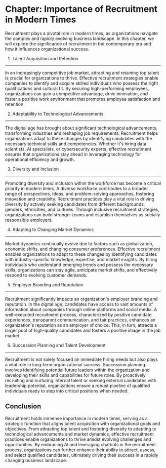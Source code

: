 Chapter: Importance of Recruitment in Modern Times
==================================================

Recruitment plays a pivotal role in modern times, as organizations navigate the complex and rapidly evolving business landscape. In this chapter, we will explore the significance of recruitment in the contemporary era and how it influences organizational success.

1. Talent Acquisition and Retention
-----------------------------------

In an increasingly competitive job market, attracting and retaining top talent is crucial for organizations to thrive. Effective recruitment strategies enable companies to identify and acquire skilled individuals who possess the right qualifications and cultural fit. By securing high-performing employees, organizations can gain a competitive advantage, drive innovation, and foster a positive work environment that promotes employee satisfaction and retention.

2. Adaptability to Technological Advancements
---------------------------------------------

The digital age has brought about significant technological advancements, transforming industries and reshaping job requirements. Recruitment helps organizations adapt to these changes by identifying candidates with the necessary technical skills and competencies. Whether it's hiring data scientists, AI specialists, or cybersecurity experts, effective recruitment ensures that organizations stay ahead in leveraging technology for operational efficiency and growth.

3. Diversity and Inclusion
--------------------------

Promoting diversity and inclusion within the workforce has become a critical priority in modern times. A diverse workforce contributes to a broader range of perspectives, ideas, and problem-solving approaches, fostering innovation and creativity. Recruitment practices play a vital role in driving diversity by actively seeking candidates from different backgrounds, genders, ethnicities, and cultures. Through inclusive recruitment strategies, organizations can build stronger teams and establish themselves as socially responsible employers.

4. Adapting to Changing Market Dynamics
---------------------------------------

Market dynamics continually evolve due to factors such as globalization, economic shifts, and changing consumer preferences. Effective recruitment enables organizations to adapt to these changes by identifying candidates with industry-specific knowledge, expertise, and market insights. By hiring individuals who understand emerging trends and possess the necessary skills, organizations can stay agile, anticipate market shifts, and effectively respond to evolving customer demands.

5. Employer Branding and Reputation
-----------------------------------

Recruitment significantly impacts an organization's employer branding and reputation. In the digital age, candidates have access to vast amounts of information about companies through online platforms and social media. A well-executed recruitment process, characterized by positive candidate experiences, transparent communication, and fair practices, enhances an organization's reputation as an employer of choice. This, in turn, attracts a larger pool of high-quality candidates and fosters a positive image in the job market.

6. Succession Planning and Talent Development
---------------------------------------------

Recruitment is not solely focused on immediate hiring needs but also plays a vital role in long-term organizational success. Succession planning involves identifying potential future leaders within the organization and developing their skills and capabilities for future roles. By proactively recruiting and nurturing internal talent or seeking external candidates with leadership potential, organizations ensure a robust pipeline of qualified individuals ready to step into critical positions when needed.

Conclusion
----------

Recruitment holds immense importance in modern times, serving as a strategic function that aligns talent acquisition with organizational goals and objectives. From attracting top talent and fostering diversity to adapting to technological advancements and market dynamics, effective recruitment practices enable organizations to thrive amidst evolving challenges and opportunities. By embracing AI and leveraging chatbots in the recruitment process, organizations can further enhance their ability to attract, assess, and select qualified candidates, ultimately driving their success in a rapidly changing business landscape.
